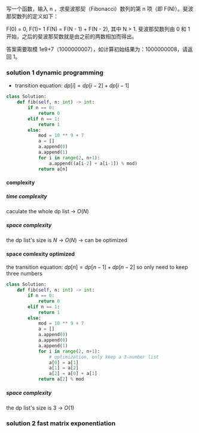 写一个函数，输入 n ，求斐波那契（Fibonacci）数列的第 n 项（即 F(N)）。斐波那契数列的定义如下：

F(0) = 0, F(1)= 1
F(N) = F(N - 1) + F(N - 2), 其中 N > 1.
斐波那契数列由 0 和 1 开始，之后的斐波那契数就是由之前的两数相加而得出。

答案需要取模 1e9+7（1000000007），如计算初始结果为：1000000008，请返回 1。

### solution 1 dynamic programming
- transition equation: $dp[i] = dp[i-2] + dp[i-1]$
  
  
```python
class Solution:
    def fib(self, n: int) -> int:
        if n == 0:
            return 0
        elif n == 1:
            return 1
        else:
            mod = 10 ** 9 + 7
            a = []
            a.append(0)
            a.append(1)
            for i in range(2, n+1): 
                a.append((a[i-2] + a[i-1]) % mod)
            return a[n] 
```
#### complexity
##### time complexity
caculate the whole dp list -> $O(N)$
##### space complexity
the dp list's size is $N$ -> $O(N)$ -> can be optimized

#### space comlexity optimized
the transition equation:
$dp[n] = dp[n-1] + dp[n-2]$
so only need to keep three numbers
```python
class Solution:
    def fib(self, n: int) -> int:
        if n == 0:
            return 0
        elif n == 1:
            return 1
        else:
            mod = 10 ** 9 + 7
            a = []
            a.append(0)
            a.append(0)
            a.append(1)
            for i in range(2, n+1): 
                # optimization, only keep a 3-number list
                a[0] = a[1]
                a[1] = a[2]
                a[2] = a[0] + a[1]
            return a[2] % mod
``` 
##### space complexity
the dp list's size is $3$ -> $O(1)$ 

### solution 2 fast matrix exponentiation